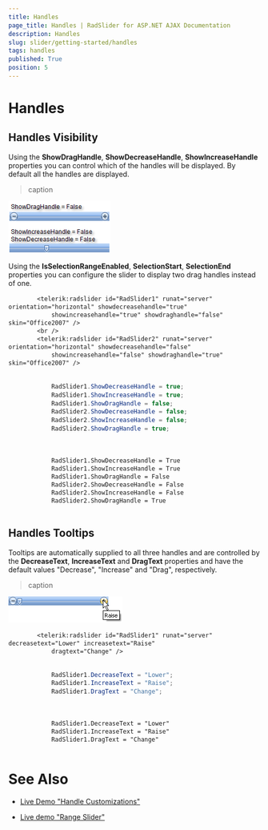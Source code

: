 ```yaml
---
title: Handles
page_title: Handles | RadSlider for ASP.NET AJAX Documentation
description: Handles
slug: slider/getting-started/handles
tags: handles
published: True
position: 5
---
```


# Handles



## Handles Visibility

Using the **ShowDragHandle**, **ShowDecreaseHandle**, **ShowIncreaseHandle** properties you can control which of the handles will be displayed. By default all the handles are displayed.
>caption 

![](images/slider002.png)

Using the **IsSelectionRangeEnabled**, **SelectionStart**, **SelectionEnd** properties you can configure the slider to display two drag handles instead of one.

````ASPNET
	    <telerik:radslider id="RadSlider1" runat="server" orientation="horizontal" showdecreasehandle="true"
	        showincreasehandle="true" showdraghandle="false" skin="Office2007" />
	    <br />
	    <telerik:radslider id="RadSlider2" runat="server" orientation="horizontal" showdecreasehandle="false"
	        showincreasehandle="false" showdraghandle="true" skin="Office2007" />
````





````C#
	
	        RadSlider1.ShowDecreaseHandle = true;
	        RadSlider1.ShowIncreaseHandle = true;
	        RadSlider1.ShowDragHandle = false;
	        RadSlider2.ShowDecreaseHandle = false;
	        RadSlider2.ShowIncreaseHandle = false;
	        RadSlider2.ShowDragHandle = true;
	
````
````VB
	
	        RadSlider1.ShowDecreaseHandle = True
	        RadSlider1.ShowIncreaseHandle = True
	        RadSlider1.ShowDragHandle = False
	        RadSlider2.ShowDecreaseHandle = False
	        RadSlider2.ShowIncreaseHandle = False
	        RadSlider2.ShowDragHandle = True
	
````


## Handles Tooltips

Tooltips are automatically supplied to all three handles and are controlled by the **DecreaseText**, **IncreaseText** and **DragText** properties and have the default values "Decrease", "Increase" and "Drag", respectively.
>caption 

![](images/slider003.png)

````ASPNET
	    <telerik:radslider id="RadSlider1" runat="server" decreasetext="Lower" increasetext="Raise"
	        dragtext="Change" />
````





````C#
	
	        RadSlider1.DecreaseText = "Lower";
	        RadSlider1.IncreaseText = "Raise";
	        RadSlider1.DragText = "Change";
	
````
````VB
	
	        RadSlider1.DecreaseText = "Lower"
	        RadSlider1.IncreaseText = "Raise"
	        RadSlider1.DragText = "Change"
	
````


# See Also

 * [Live Demo "Handle Customizations"](http://demos.telerik.com/aspnet-ajax/Slider/Examples/HandlesCustomization/DefaultCS.aspx)

 * [Live demo "Range Slider"](http://demos.telerik.com/aspnet-ajax/Slider/Examples/RangeSlider/DefaultCS.aspx)
